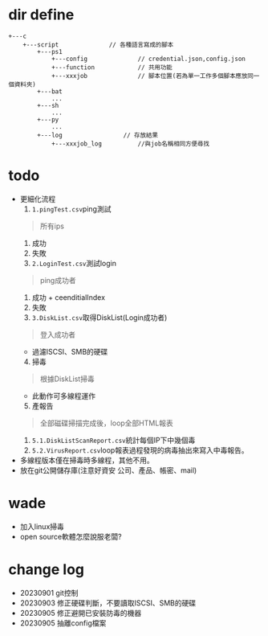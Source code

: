 # dir define
```dir
+---c
    +---script              // 各種語言寫成的腳本 
        +---ps1
            +---config              // credential.json,config.json
            +---function            // 共用功能
            +---xxxjob              // 腳本位置(若為單一工作多個腳本應放同一個資料夾)
        +---bat
            ...
        +---sh
            ...
        +---py
            ...
        +---log                 // 存放結果
            +---xxxjob_log          //與job名稱相同方便尋找
```

# todo
* 更細化流程
  1. `1.pingTest.csv`ping測試
    > 所有ips
     1. 成功
     2. 失敗
  2. `2.LoginTest.csv`測試login
    > ping成功者
     1. 成功 + ceenditialIndex
     2. 失敗
  3. `3.DiskList.csv`取得DiskList(Login成功者)
    > 登入成功者
    * 過濾ISCSI、SMB的硬碟
  4. 掃毒
    > 根據DiskList掃毒
    * 此動作可多線程運作
  5. 產報告
    > 全部磁碟掃描完成後，loop全部HTML報表
    1. `5.1.DiskListScanReport.csv`統計每個IP下中幾個毒
    2. `5.2.VirusReport.csv`loop報表過程發現的病毒抽出來寫入中毒報告。
* 多線程版本僅在掃毒時多線程，其他不用。
* 放在git公開儲存庫(注意好資安 公司、產品、帳密、mail)
# wade
* 加入linux掃毒
* open source軟體怎麼說服老闆?
# change log
* 20230901 git控制
* 20230903 修正硬碟判斷，不要讀取ISCSI、SMB的硬碟
* 20230905 修正避開已安裝防毒的機器
* 20230905 抽離config檔案